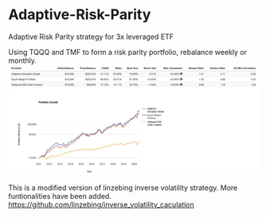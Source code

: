 # Adaptive-Risk-Parity
Adaptive Risk Parity strategy for 3x leveraged ETF

Using TQQQ and TMF to form a risk parity portfolio, rebalance weekly or monthly.
![](https://github.com/BenjiKCF/Adaptive-Risk-Parity/blob/master/result.jpeg)

This is a modified version of linzebing inverse volatility strategy. More funtionalities have been added. 
https://github.com/linzebing/inverse_volatility_caculation
